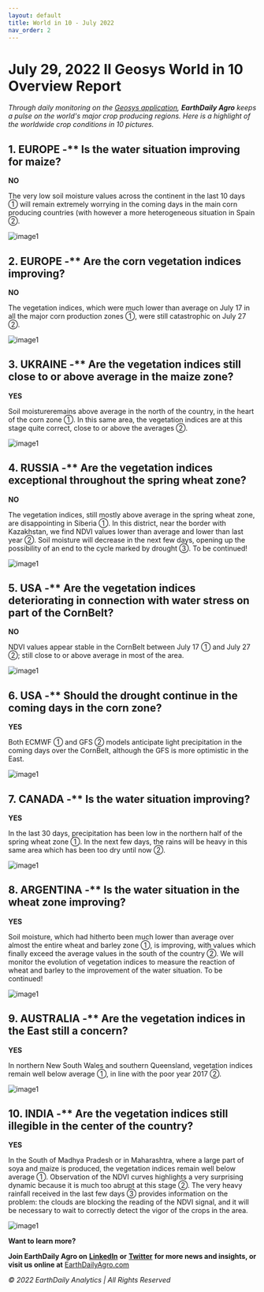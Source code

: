 ```yaml
---
layout: default
title: World in 10 - July 2022
nav_order: 2
---
```


# July 29, 2022 II Geosys World in 10 Overview Report

_Through daily monitoring on the [Geosys application](https://earthdailyagro.com/), **EarthDaily Agro** keeps a pulse on the world's major crop producing regions. Here is a highlight of the worldwide crop conditions in 10 pictures._

## 1. EUROPE -** Is the water situation improving for maize?

**NO**

The very low soil moisture values across the continent in the last 10 days ① will remain extremely worrying in the coming days in the main corn producing countries (with however a more heterogeneous situation in Spain ②.

![image1](images/images1.jpg)

## 2. EUROPE -** Are the corn vegetation indices improving?

**NO**

The vegetation indices, which were much lower than average on July 17 in all the major corn production zones ①, were still catastrophic on July 27 ②.

![image1](images/images2.jpg)

## 3. UKRAINE -** Are the vegetation indices still close to or above average in the maize zone?

**YES**

Soil moistureremains above average in the north of the country, in the heart of the corn zone ①. In this same area, the vegetation indices are at this stage quite correct, close to or above the averages ②.

![image1](images/images3.jpg)

## 4. RUSSIA -** Are the vegetation indices exceptional throughout the spring wheat zone?

**NO**

The vegetation indices, still mostly above average in the spring wheat zone, are disappointing in Siberia ①. In this district, near the border with Kazakhstan, we find NDVI values lower than average and lower than last year ②. Soil moisture will decrease in the next few days, opening up the possibility of an end to the cycle marked by drought ③. To be continued!

![image1](images/images4.jpg)

## 5. USA -** Are the vegetation indices deteriorating in connection with water stress on part of the CornBelt?

**NO**

NDVI values appear stable in the CornBelt between July 17 ① and July 27 ②; still close to or above average in most of the area.

![image1](images/images5.jpg)

## 6. USA -** Should the drought continue in the coming days in the corn zone?

**YES**

Both ECMWF ① and GFS ② models anticipate light precipitation in the coming days over the CornBelt, although the GFS is more optimistic in the East.

![image1](images/images6.jpg)

## 7. CANADA -** Is the water situation improving?

**YES**

In the last 30 days, precipitation has been low in the northern half of the spring wheat zone ①. In the next few days, the rains will be heavy in this same area which has been too dry until now ②.

![image1](images/images7.jpg)

## 8. ARGENTINA -** Is the water situation in the wheat zone improving?

**YES**

Soil moisture, which had hitherto been much lower than average over almost the entire wheat and barley zone ①, is improving, with values which finally exceed the average values in the south of the country ②. We will monitor the evolution of vegetation indices to measure the reaction of wheat and barley to the improvement of the water situation. To be continued!

![image1](images/images8.jpg)

## 9. AUSTRALIA -** Are the vegetation indices in the East still a concern?

**YES**

In northern New South Wales and southern Queensland, vegetation indices remain well below average ①, in line with the poor year 2017 ②.

![image1](images/images9.jpg)

## 10. INDIA -** Are the vegetation indices still illegible in the center of the country?

**YES**

In the South of Madhya Pradesh or in Maharashtra, where a large part of soya and maize is produced, the vegetation indices remain well below average ①. Observation of the NDVI curves highlights a very surprising dynamic because it is much too abrupt at this stage ②. The very heavy rainfall received in the last few days ③ provides information on the problem: the clouds are blocking the reading of the NDVI signal, and it will be necessary to wait to correctly detect the vigor of the crops in the area.

![image1](images/images10.jpg)

**Want to learn more?**

**Join EarthDaily Agro on** **[LinkedIn](https://www.linkedin.com/company/geosys)**  **or** **[Twitter](https://www.twitter.com/geosys)**  **for more news and insights, or visit us online at** [EarthDailyAgro.com](https://earthdailyagro.com/)

_© 2022 EarthDaily Analytics | All Rights Reserved_
